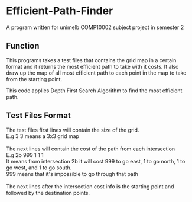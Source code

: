 # Efficient-Path-Finder

A program written for unimelb COMP10002 subject project in semester 2

## Function

This programs takes a test files that contains the grid map in a certain format and it 
returns the most efficient path to take with it costs. It also draw up 
the map of all most efficient path to each point in the map to take from the starting point.

This code applies Depth First Search Algorithm to find the most efficient path.

## Test Files Format

The test files first lines will contain the size of the grid. <br />
E.g 3 3 means a 3x3 grid map <br />
<br />
The next lines will contain the cost of the path from each intersection <br />
E.g 2b 999 1 1 1 <br />
It means from intersection 2b it will cost 999 to go east, 1 to go north, 1 to go west, and 1 to go south. <br /> 
999 means that it's impossible to go through that path<br />
<br />
The next lines after the intersection cost info is the starting point and followed by the destination points. <br />
